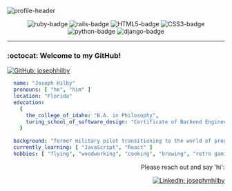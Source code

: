 ![profile-header](https://capsule-render.vercel.app/api?type=waving&color=0:CC0000,100:FFD43B&height=100&section=header&text=Hi%20there%20I'm%20Joe&fontColor=C9D1D9&fontSize=50&fontAlign=25)

<div align="center">

![ruby-badge][ruby] ![rails-badge][ruby-rails] ![HTML5-badge][HTML5] ![CSS3-badge][CSS3] ![python-badge][python] ![django-badge][django] <br>

</div>
    
---

<div align="left">

### :octocat: Welcome to my GitHub!
    
[![GitHub: josephhilby][github-follow-badge]][GitHub]
    
</div>

```yaml
  name: "Joseph Hilby"
  pronouns: [ "he", "him" ]
  location: "Florida"
  education: 
    {
      the_college_of_idaho: "B.A. in Philosophy",
      turing_school_of_software_design: "Certificate of Backend Engineering"
    }
    
  background: "former military pilot transitioning to the world of programming"
  currently_learning: [ "JavaScript", "React" ]
  hobbies: [ "flying", "woodworking", "cooking", "brewing", "retro gaming" ]
``` 

<div align="right">

Please reach out and say 'hi':
    
[![LinkedIn: josephmhilby][linkedin-badge]][LinkedIn]<br>
    
</div>

<!-- LINKS -->

[LinkedIn]: https://www.linkedin.com/in/josephmhilby/
[linkedin-badge]: https://img.shields.io/badge/Joseph--Hilby-%23OpenToWork-green?style=flat&logo=Linkedin&logoColor=black&color=7DE787&labelColor=A5D6FF

[GitHub]: https://github.com/josephhilby
[github-follow-badge]: https://img.shields.io/github/followers/josephhilby?label=follow&style=social
[github-add-follow-badge]: https://img.shields.io/github/followers/josephhilby?label=follow&style=social

[ruby]: https://img.shields.io/badge/Ruby-CC0000?style=flat&logo=ruby&logoColor=FEFEFE
[ruby-rails]: https://img.shields.io/badge/Ruby_on_Rails-CC0000?style=flat&logo=ruby-on-rails&logoColor=FEFEFE

[HTML5]: https://img.shields.io/badge/HTML5-E34F26?style=flat&logo=html5&logoColor=FEFEFE
[CSS3]: https://img.shields.io/badge/CSS3-1572B6?style=flat&logo=css3&logoColor=FEFEFE

[python]: https://img.shields.io/badge/Python-FFD43B?style=flat&logo=python&logoColor=blue
[django]: https://img.shields.io/badge/Django-092E20?style=flat&logo=django&logoColor=green

<!-- OLD: LINKS, BADGES, AND RESOURCES
https://github.com/anuraghazra/github-readme-stats
badges from https://github.com/alexandresanlim/Badges4-README.md-Profile
https://hendrasob.github.io/badges/#social-

[gmail]: mailto:Joseph.Hilby@gmail.com
[gmail-badge]: https://img.shields.io/badge/gmail-Joseph.Hilby@gmail.com-green?style=flat&logo=gmail&logoColor=white&color=white&labelColor=EA4335
[![Email: Joseph.Hilby@gmail.com][gmail-badge]][gmail]

[profile-header]: https://capsule-render.vercel.app/api?type=waving&color=0:CC0000,100:FFD43B&height=100&section=header&text=Hi%20there%20I'm%20Joe&fontColor=FEFEFE&fontSize=50&fontAlign=25
